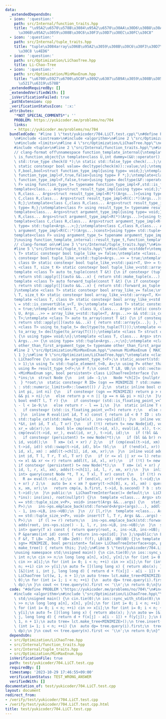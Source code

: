 ```yaml
---
data:
  _extendedDependsOn:
  - icon: ':question:'
    path: src/Internal/function_traits.hpp
    title: "\u95A2\u6570\u578B\u3084\u95A2\u6570\u30AA\u30D6\u30B8\u30A7\u30AF\u30C8\
      \u306B\u95A2\u3059\u308B\u30C6\u30F3\u30D7\u30EC\u30FC\u30C8"
  - icon: ':question:'
    path: src/Internal/tuple_traits.hpp
    title: "tuple\u3084array\u306B\u95A2\u3059\u308B\u30C6\u30F3\u30D7\u30EC\u30FC\
      \u30C8 \u4ED6"
  - icon: ':question:'
    path: src/Optimization/LiChaoTree.hpp
    title: Li-Chao-Tree
  - icon: ':question:'
    path: src/Optimization/MinMaxEnum.hpp
    title: "\u6700\u5927\u6700\u5C0F\u3092\u6307\u5B9A\u3059\u308B\u305F\u3081\u306E\
      \u5217\u6319\u578B"
  _extendedRequiredBy: []
  _extendedVerifiedWith: []
  _isVerificationFailed: true
  _pathExtension: cpp
  _verificationStatusIcon: ':x:'
  attributes:
    '*NOT_SPECIAL_COMMENTS*': ''
    PROBLEM: https://yukicoder.me/problems/no/704
    links:
    - https://yukicoder.me/problems/no/704
  bundledCode: "#line 1 \"test/yukicoder/704.LiCT.test.cpp\"\n#define PROBLEM \"https://yukicoder.me/problems/no/704\"\
    \n#include <iostream>\n#include <algorithm>\n#line 2 \"src/Optimization/LiChaoTree.hpp\"\
    \n#include <limits>\n#line 4 \"src/Optimization/LiChaoTree.hpp\"\n#include <vector>\n\
    #include <tuple>\n#line 2 \"src/Internal/function_traits.hpp\"\n#include <type_traits>\n\
    // clang-format off\nnamespace function_template_internal{\ntemplate<class C>struct\
    \ is_function_object{\n template<class U,int dummy=(&U::operator(),0)> static\
    \ std::true_type check(U *);\n static std::false_type check(...);\n static C *m;\n\
    \ static constexpr bool value= decltype(check(m))::value;\n};\ntemplate<class\
    \ F,bool,bool>struct function_type_impl{using type= void;};\ntemplate<class F>struct\
    \ function_type_impl<F,true,false>{using type= F *;};\ntemplate<class F>struct\
    \ function_type_impl<F,false,true>{using type= decltype(&F::operator());};\ntemplate<class\
    \ F> using function_type_t= typename function_type_impl<F,std::is_function_v<F>,is_function_object<F>::value>::type;\n\
    template<class... Args>struct result_type_impl{using type= void;};\ntemplate<class\
    \ R,class... Args>struct result_type_impl<R(*)(Args...)>{using type= R;};\ntemplate<class\
    \ C,class R,class... Args>struct result_type_impl<R(C::*)(Args...)>{using type=\
    \ R;};\ntemplate<class C,class R,class... Args>struct result_type_impl<R(C::*)(Args...)const>{using\
    \ type= R;};\ntemplate<class F> using result_type_t= typename result_type_impl<function_type_t<F>>::type;\n\
    template<class... Args>struct argument_type_impl{using type= void;};\ntemplate<class\
    \ R,class... Args>struct argument_type_impl<R(*)(Args...)>{using type= std::tuple<Args...>;};\n\
    template<class C,class R,class... Args>struct argument_type_impl<R(C::*)(Args...)>{using\
    \ type= std::tuple<Args...>;};\ntemplate<class C,class R,class... Args>struct\
    \ argument_type_impl<R(C::*)(Args...)const>{using type= std::tuple<Args...>;};\n\
    template<class F> using argument_type_t= typename argument_type_impl<function_type_t<F>>::type;\n\
    }\nusing function_template_internal::result_type_t,function_template_internal::argument_type_t;\n\
    // clang-format on\n#line 3 \"src/Internal/tuple_traits.hpp\"\n#include <array>\n\
    #line 5 \"src/Internal/tuple_traits.hpp\"\n#include <cstddef>\ntemplate <class\
    \ T> static constexpr bool tuple_like_v= false;\ntemplate <class... Args> static\
    \ constexpr bool tuple_like_v<std::tuple<Args...>> = true;\ntemplate <class T,\
    \ class U> static constexpr bool tuple_like_v<std::pair<T, U>> = true;\ntemplate\
    \ <class T, size_t K> static constexpr bool tuple_like_v<std::array<T, K>> = true;\n\
    template <class T> auto to_tuple(const T &t) {\n if constexpr (tuple_like_v<T>)\
    \ return std::apply([](auto &&...x) { return std::make_tuple(x...); }, t);\n}\n\
    template <class T> auto forward_tuple(const T &t) {\n if constexpr (tuple_like_v<T>)\
    \ return std::apply([](auto &&...x) { return std::forward_as_tuple(x...); }, t);\n\
    }\ntemplate <class T> static constexpr bool array_like_v= false;\ntemplate <class\
    \ T, size_t K> static constexpr bool array_like_v<std::array<T, K>> = true;\n\
    template <class T, class U> static constexpr bool array_like_v<std::pair<T, U>>\
    \ = std::is_convertible_v<T, U>;\ntemplate <class T> static constexpr bool array_like_v<std::tuple<T>>\
    \ = true;\ntemplate <class T, class U, class... Args> static constexpr bool array_like_v<std::tuple<T,\
    \ U, Args...>> = array_like_v<std::tuple<T, Args...>> && std::is_convertible_v<U,\
    \ T>;\ntemplate <class T> auto to_array(const T &t) {\n if constexpr (array_like_v<T>)\
    \ return std::apply([](auto &&...x) { return std::array{x...}; }, t);\n}\ntemplate\
    \ <class T> using to_tuple_t= decltype(to_tuple(T()));\ntemplate <class T> using\
    \ to_array_t= decltype(to_array(T()));\ntemplate <class T> struct other_than_first_argument_type_impl\
    \ {\n using type= void;\n};\ntemplate <class T, class... Args> struct other_than_first_argument_type_impl<std::tuple<T,\
    \ Args...>> {\n using type= std::tuple<Args...>;\n};\ntemplate <class T> using\
    \ other_than_first_argument_type_t= typename other_than_first_argument_type_impl<T>::type;\n\
    #line 2 \"src/Optimization/MinMaxEnum.hpp\"\nenum MinMaxEnum { MAXIMIZE= -1, MINIMIZE=\
    \ 1 };\n#line 9 \"src/Optimization/LiChaoTree.hpp\"\ntemplate <class F> class\
    \ LiChaoTree {\n using A= argument_type_t<F>;\n static_assert(std::tuple_size_v<A>\
    \ > 1);\n using T= std::tuple_element_t<0, A>;\n using P= other_than_first_argument_type_t<A>;\n\
    \ using R= result_type_t<F>;\n F f;\n const T LB, UB;\n std::vector<P> ps;\n template\
    \ <MinMaxEnum sgn, bool persistent> class LiChaoTreeInterface {\n  LiChaoTree\
    \ *ins;\n  struct Node {\n   int id= -1;\n   Node *ch[2]= {nullptr, nullptr};\n\
    \  } *root;\n  static constexpr R ID= (sgn == MINIMIZE ? std::numeric_limits<R>::max()\
    \ : std::numeric_limits<R>::lowest()) / 2;\n  static inline bool cmp(R p, R n,\
    \ int pi, int ni) {\n   if constexpr (sgn == MINIMIZE) return p > n || (p == n\
    \ && pi > ni);\n   else return p < n || (p == n && pi > ni);\n  }\n  static inline\
    \ bool end(T l, T r) {\n   if constexpr (std::is_floating_point_v<T>) return r\
    \ - l < 1e-9;\n   else return r - l == 1;\n  }\n  static inline T ub(T r) {\n\
    \   if constexpr (std::is_floating_point_v<T>) return r;\n   else return r - 1;\n\
    \  }\n  inline R eval(int id, T x) const { return id < 0 ? ID : std::apply(ins->f,\
    \ std::tuple_cat(std::make_tuple(x), ins->ps[id])); }\n  inline void addl(Node\
    \ *&t, int id, T xl, T xr) {\n   if (!t) return t= new Node{id}, void();\n   T\
    \ xr_= ub(xr);\n   bool bl= cmp(eval(t->id, xl), eval(id, xl), t->id, id), br=\
    \ cmp(eval(t->id, xr_), eval(id, xr_), t->id, id);\n   if (!bl && !br) return;\n\
    \   if constexpr (persistent) t= new Node(*t);\n   if (bl && br) return t->id=\
    \ id, void();\n   T xm= (xl + xr) / 2;\n   if (cmp(eval(t->id, xm), eval(id, xm),\
    \ t->id, id)) std::swap(t->id, id), bl= !bl;\n   if (!end(xl, xr)) bl ? addl(t->ch[0],\
    \ id, xl, xm) : addl(t->ch[1], id, xm, xr);\n  }\n  inline void adds(Node *&t,\
    \ int id, T l, T r, T xl, T xr) {\n   if (r <= xl || xr <= l) return;\n   if (l\
    \ <= xl && xr <= r) return addl(t, id, xl, xr);\n   if (!t) t= new Node;\n   else\
    \ if constexpr (persistent) t= new Node(*t);\n   T xm= (xl + xr) / 2;\n   adds(t->ch[0],\
    \ id, l, r, xl, xm), adds(t->ch[1], id, l, r, xm, xr);\n  }\n  inline std::pair<R,\
    \ int> query(const Node *t, T x, T xl, T xr) const {\n   if (!t) return {ID, -1};\n\
    \   R a= eval(t->id, x);\n   if (end(xl, xr)) return {a, t->id};\n   T xm= (xl\
    \ + xr) / 2;\n   auto b= x < xm ? query(t->ch[0], x, xl, xm) : query(t->ch[1],\
    \ x, xm, xr);\n   return cmp(a, b.first, t->id, b.second) ? b : std::make_pair(a,\
    \ t->id);\n  }\n public:\n  LiChaoTreeInterface()= default;\n  LiChaoTreeInterface(LiChaoTree\
    \ *ins): ins(ins), root(nullptr) {}\n  template <class... Args> std::enable_if_t<sizeof...(Args)\
    \ == std::tuple_size_v<P>, void> insert(Args &&...args) {\n   static_assert(std::is_convertible_v<std::tuple<Args...>,\
    \ P>);\n   ins->ps.emplace_back(std::forward<Args>(args)...), addl(root, ins->ps.size()\
    \ - 1, ins->LB, ins->UB);\n  }\n  // [l,r)\n  template <class... Args> std::enable_if_t<sizeof...(Args)\
    \ == std::tuple_size_v<P>, void> insert(T l, T r, Args &&...args) {\n   static_assert(std::is_convertible_v<std::tuple<Args...>,\
    \ P>);\n   if (l >= r) return;\n   ins->ps.emplace_back(std::forward<Args>(args)...),\
    \ adds(root, ins->ps.size() - 1, l, r, ins->LB, ins->UB);\n  }\n  std::pair<R,\
    \ int> query(T x) const { return query(root, x, ins->LB, ins->UB); }\n  const\
    \ P &params(int id) const { return ins->ps[id]; }\n };\npublic:\n LiChaoTree(const\
    \ F &f, T LB= -2e9, T UB= 2e9): f(f), LB(LB), UB(UB) {}\n template <MinMaxEnum\
    \ sgn= MINIMIZE, bool persistent= false> LiChaoTreeInterface<sgn, persistent>\
    \ make_tree() { return this; }\n};\n#line 5 \"test/yukicoder/704.LiCT.test.cpp\"\
    \nusing namespace std;\nsigned main() {\n cin.tie(0);\n ios::sync_with_stdio(0);\n\
    \ int n;\n cin >> n;\n long long a[n], x[n], y[n];\n for (int i= 0; i < n; ++i)\
    \ cin >> a[i];\n for (int i= 0; i < n; ++i) cin >> x[i];\n for (int i= 0; i <\
    \ n; ++i) cin >> y[i];\n auto f= [](long long x) { return abs(x); };\n auto w=\
    \ [&](int i, int j, long long d) { return d + f(x[j] - a[i - 1]) + f(y[j]); };\n\
    \ LiChaoTree lct(w, 1, n + 1);\n auto tree= lct.make_tree<MINIMIZE>();\n tree.insert(0,\
    \ 0);\n for (int i= 1; i < n; ++i) {\n  auto dp= tree.query(i).first;\n  tree.insert(i,\
    \ dp);\n }\n cout << tree.query(n).first << '\\n';\n return 0;\n}\n"
  code: "#define PROBLEM \"https://yukicoder.me/problems/no/704\"\n#include <iostream>\n\
    #include <algorithm>\n#include \"src/Optimization/LiChaoTree.hpp\"\nusing namespace\
    \ std;\nsigned main() {\n cin.tie(0);\n ios::sync_with_stdio(0);\n int n;\n cin\
    \ >> n;\n long long a[n], x[n], y[n];\n for (int i= 0; i < n; ++i) cin >> a[i];\n\
    \ for (int i= 0; i < n; ++i) cin >> x[i];\n for (int i= 0; i < n; ++i) cin >>\
    \ y[i];\n auto f= [](long long x) { return abs(x); };\n auto w= [&](int i, int\
    \ j, long long d) { return d + f(x[j] - a[i - 1]) + f(y[j]); };\n LiChaoTree lct(w,\
    \ 1, n + 1);\n auto tree= lct.make_tree<MINIMIZE>();\n tree.insert(0, 0);\n for\
    \ (int i= 1; i < n; ++i) {\n  auto dp= tree.query(i).first;\n  tree.insert(i,\
    \ dp);\n }\n cout << tree.query(n).first << '\\n';\n return 0;\n}"
  dependsOn:
  - src/Optimization/LiChaoTree.hpp
  - src/Internal/function_traits.hpp
  - src/Internal/tuple_traits.hpp
  - src/Optimization/MinMaxEnum.hpp
  isVerificationFile: true
  path: test/yukicoder/704.LiCT.test.cpp
  requiredBy: []
  timestamp: '2023-10-29 17:46:55+09:00'
  verificationStatus: TEST_WRONG_ANSWER
  verifiedWith: []
documentation_of: test/yukicoder/704.LiCT.test.cpp
layout: document
redirect_from:
- /verify/test/yukicoder/704.LiCT.test.cpp
- /verify/test/yukicoder/704.LiCT.test.cpp.html
title: test/yukicoder/704.LiCT.test.cpp
---
```

